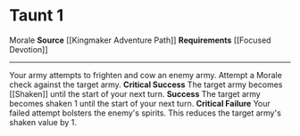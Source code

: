 ﻿---
actions: '[one-action]'
cost: null
element: null
frequency: null
id: '1437'
name: Taunt
rarity: Common
requirement: '[[DATABASE/kingmakerwarfaretactic/Focused Devotion|Focused Devotion]]'
school: null
source: '[[DATABASE/source/Kingmaker Adventure Path|Kingmaker Adventure Path]]'
trait:
- '[[DATABASE/trait/Morale|Morale]]'
trigger: null
type: Action

---
# Taunt <span class="action-icon">1</span>

<span class="item-trait">Morale</span>
**Source** [[Kingmaker Adventure Path]]
**Requirements** [[Focused Devotion]]

---
Your army attempts to frighten and cow an enemy army. Attempt a Morale check against the target army.
**Critical Success** The target army becomes [[Shaken]] until the start of your next turn.
**Success** The target army becomes shaken 1 until the start of your next turn.
**Critical Failure** Your failed attempt bolsters the enemy's spirits. This reduces the target army's shaken value by 1.